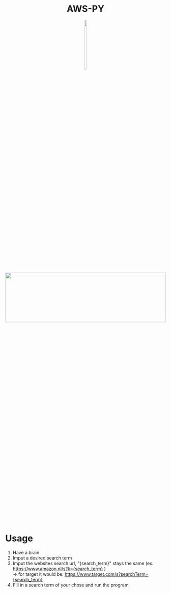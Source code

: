 <h1 align="center">AWS-PY</h1><p align="center"><img src="https://github.com/frozesentic/AWS-PY/assets/99868523/d562a4e8-2507-4c5e-a7ac-9e136bc7ae15)" width=10% height=20%>


<p align="center"><img src="https://github.com/frozesentic/AWS-PY/assets/99868523/6b25f9a8-abfa-4974-8789-840e53ef6723)" width=100% height=20%>

# Usage
1. Have a brain
2. Imput a desired search term 
3. Imput the websites search url, "{search_term}" stays the same (ex. https://www.amazon.nl/s?k={search_term} )\
-> for target it would be: https://www.target.com/s?searchTerm={search_term}
6. Fill in a search term of your chose and run the program
